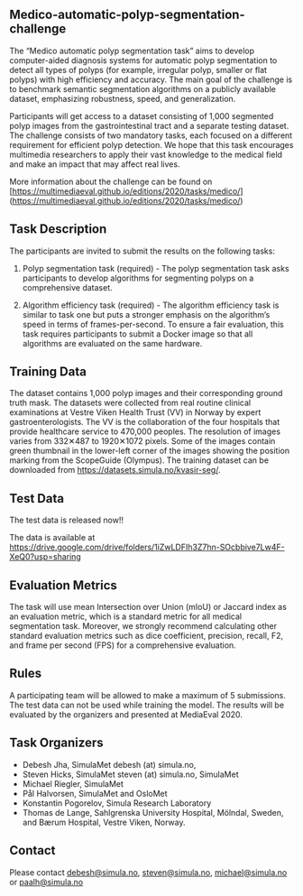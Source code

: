 ## Medico-automatic-polyp-segmentation-challenge
The “Medico automatic polyp segmentation task” aims to develop computer-aided diagnosis systems for automatic polyp segmentation to detect all types of polyps (for example, irregular polyp, smaller or flat polyps) with high efficiency and accuracy. The main goal of the challenge is to benchmark semantic segmentation algorithms on a publicly available dataset, emphasizing robustness, speed, and generalization.

Participants will get access to a dataset consisting of 1,000 segmented polyp images from the gastrointestinal tract and a separate testing dataset. The challenge consists of two mandatory tasks, each focused on a different requirement for efficient polyp detection. We hope that this task encourages multimedia researchers to apply their vast knowledge to the medical field and make an impact that may affect real lives.

More information about the challenge can be found on [https://multimediaeval.github.io/editions/2020/tasks/medico/] (https://multimediaeval.github.io/editions/2020/tasks/medico/)

## Task Description
The participants are invited to submit the results on the following tasks:

1) Polyp segmentation task (required) - The polyp segmentation task asks participants to develop algorithms for segmenting polyps on a comprehensive dataset.

2) Algorithm efficiency task (required) - The algorithm efficiency task is similar to task one but puts a stronger emphasis on the algorithm’s speed in terms of frames-per-second. To ensure a fair evaluation, this task requires participants to submit a Docker image so that all algorithms are evaluated on the same hardware.

## Training Data
The dataset contains 1,000 polyp images and their corresponding ground truth mask. The datasets were collected from real routine clinical examinations at Vestre Viken Health Trust (VV) in Norway by expert gastroenterologists. The VV is the collaboration of the four hospitals that provide healthcare service to 470,000 peoples. The resolution of images varies from 332✕487 to 1920✕1072 pixels. Some of the images contain green thumbnail in the lower-left corner of the images showing the position marking from the ScopeGuide (Olympus). The training dataset can be downloaded from https://datasets.simula.no/kvasir-seg/.

## Test Data

The test data is released now!!

The data is available at https://drive.google.com/drive/folders/1iZwLDFIh3Z7hn-SOcbbive7Lw4F-XeQ0?usp=sharing

## Evaluation Metrics
The task will use mean Intersection over Union (mIoU) or Jaccard index as an evaluation metric, which is a standard metric for all medical segmentation task. Moreover, we strongly recommend calculating other standard evaluation metrics such as dice coefficient, precision, recall, F2, and frame per second (FPS) for a comprehensive evaluation.

## Rules
A participating team will be allowed to make a maximum of 5 submissions. The test data can not be used while training the model. The results will be evaluated by the organizers and presented at MediaEval 2020.

## Task Organizers
* Debesh Jha, SimulaMet debesh (at) simula.no, 
* Steven Hicks, SimulaMet steven (at) simula.no, SimulaMet 
* Michael Riegler, SimulaMet 
* Pål Halvorsen, SimulaMet and OsloMet
* Konstantin Pogorelov, Simula Research Laboratory
* Thomas de Lange, Sahlgrenska University Hospital, Mölndal, Sweden, and Bærum Hospital, Vestre Viken, Norway.

## Contact
Please contact debesh@simula.no, steven@simula.no, michael@simula.no or paalh@simula.no
